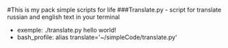#This is my pack simple scripts for life
###Translate.py - script for translate russian and english text in your terminal
* exemple: ./translate.py hello world! 
* bash_profile: alias translate='~/simpleCode/translate.py' 
